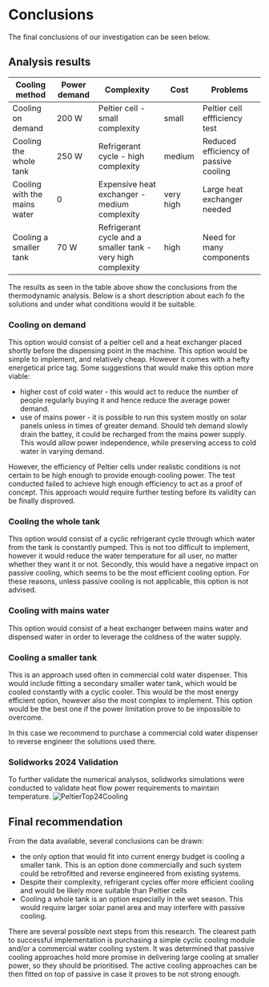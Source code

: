 # Conclusions 

The final conclusions of our investigation can be seen below.

## Analysis results


| Cooling method  | Power demand | Complexity | Cost | Problems
| ------------- | ------------- | ----|----|---- |
| Cooling on demand  | 200 W  | Peltier cell - small complexity | small| Peltier cell effficiency test|
| Cooling the whole tank  | 250 W | Refrigerant cycle - high complexity| medium | Reduced efficiency of passive cooling
| Cooling with the mains water | 0 | Expensive heat exchanger - medium complexity | very high| Large heat exchanger needed |
| Cooling a smaller tank | 70 W | Refrigerant cycle and a smaller tank - very high complexity | high | Need for many components|

The results as seen in the table above show the conclusions from the thermodynamic analysis. Below is a short description about each fo the solutions and under what conditions would it be suitable.

### Cooling on demand

This option would consist of a peltier cell and a heat exchanger placed shortly before the dispensing point in the machine.
This option would be simple to implement, and relatively cheap. However it comes with a hefty energetical price tag.
Some suggestions that would make this option more viable:
 - higher cost of cold water - this would act to reduce the number of people regularly buying it and hence reduce the average power demand.
 - use of mains power - it is possible to run this system mostly on solar panels unless in times of greater demand. Should teh demand slowly drain the battey, it could be recharged from the mains power supply.
This would allow power independence, while preserving access to cold water in varying demand.

However, the efficiency of Peltier cells under realistic conditions is not certain to be high enough to provide enough cooling power. The test conducted failed to achieve high enough efficiency to act as a proof of concept. This approach would require further testing before its validity can be finally disproved. 

### Cooling the whole tank

This option would consist of a cyclic refrigerant cycle through which water from the tank is constantly pumped.
This is not too difficult to implement, however it would reduce the water temperature for all user, no matter
whether they want it or not. Secondly, this would have a negative impact on passive cooling, which seems to be the most efficient cooling option.
For these reasons, unless passive cooling is not applicable, this option is not advised.

### Cooling with mains water

This option would consist of a heat exchanger between mains water and dispensed water in order to leverage the coldness of the water supply.


### Cooling a smaller tank

This is an approach used often in commercial cold water dispenser. This would include fitting a secondary smaller water tank,
which would be cooled constantly with a cyclic cooler. This would be the most energy efficient option, however
also the most complex to implement. This option would be the best one if the power limitation prove to be impossible to overcome. 

In this case we recommend to purchase a commercial cold water dispenser to reverse engineer the solutions used there. 

### Solidworks 2024 Validation

To further validate the numerical analysos, solidworks simulations were conducted to validate heat flow power requirements to maintain temperature.
![PeltierTop24Cooling](https://github.com/user-attachments/assets/9d23ece7-136b-449f-b6f5-6b737a1007f3)

## Final recommendation

From the data available, several conclusions can be drawn:

 - the only option that would fit into current energy budget is cooling a smaller tank. This is an option done commercially and such system could be retrofitted and reverse engineered from existing systems.
 - Despite their complexity, refrigerant cycles offer more efficient cooling and would be likely more suitable than Peltier cells
 - Cooling a whole tank is an option especially in the wet season. This would require larger solar panel area and may interfere with passive cooling.

There are several possible next steps from this research. The clearest path to successful implementation is purchasing a simple cyclic cooling module and/or a commercial water cooling system. It was determined that passive cooling approaches hold more promise in delivering large cooling at smaller power, so they should be prioritised. The active cooling approaches can be then fitted on top of passive in case it proves to be not strong enough.




